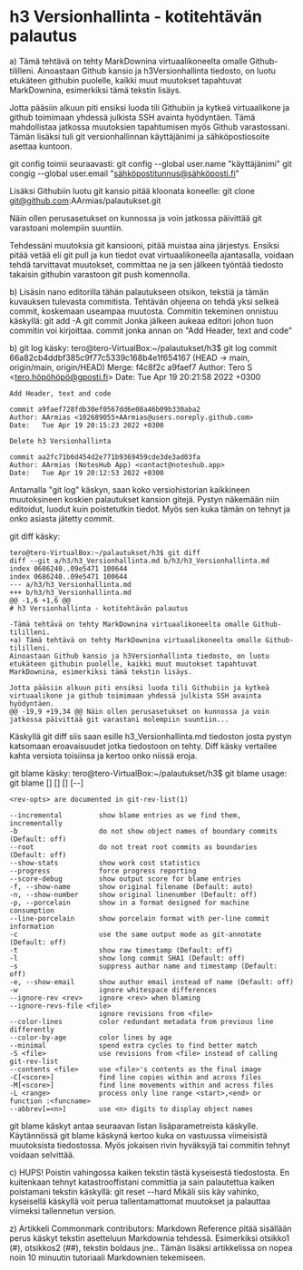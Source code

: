 # h3 Versionhallinta - kotitehtävän palautus

a) Tämä tehtävä on tehty MarkDownina virtuaalikoneelta omalle Github-tililleni. 
Ainoastaan Github kansio ja h3Versionhallinta tiedosto, on luotu etukäteen githubin puolelle, kaikki muut muutokset tapahtuvat MarkDownina, esimerkiksi tämä tekstin lisäys. 

Jotta pääsiin alkuun piti ensiksi luoda tili Githubiin ja kytkeä virtuaalikone ja github toimimaan yhdessä julkista SSH avainta hyödyntäen. 
Tämä mahdollistaa jatkossa muutoksien tapahtumisen myös Github varastossani. Tämän lisäksi tuli git versionhallinnan käyttäjänimi ja sähköpostiosoite asettaa kuntoon. 

git config toimii seuraavasti: 
	git config --global user.name "käyttäjänimi"
	git congig --global user.email "sähköpostitunnus@sähköposti.fi"


Lisäksi Githubiin luotu git kansio pitää kloonata koneelle:
	git clone git@github.com:AArmias/palautukset.git


Näin ollen perusasetukset on kunnossa ja voin jatkossa päivittää git varastoani molempiin suuntiin. 

Tehdessäni muutoksia git kansiooni, pitää muistaa aina järjestys. Ensiksi pitää vetää eli git pull ja kun tiedot ovat virtuaalikoneella ajantasalla, voidaan tehdä tarvittavat muutokset, committaa ne ja sen jälkeen työntää tiedosto takaisin githubin varastoon git push komennolla.

b) Lisäsin nano editorilla tähän palautukseen otsikon, tekstiä ja tämän kuvauksen tulevasta commitista. Tehtävän ohjeena on tehdä yksi selkeä  commit, koskemaan useampaa muutosta.
Commitin tekeminen onnistuu käskyllä:
	git add -A
	git commit
Jonka jälkeen aukeaa editori johon tuon commitin voi kirjoittaa.
commit jonka annan on "Add Header, text and code"

b) 
git log käsky:
	tero@tero-VirtualBox:~/palautukset/h3$ git log
	commit 66a82cb4ddbf385c9f77c5339c168b4e1f654167 (HEAD -> main, origin/main, origin/HEAD)
	Merge: f4c8f2c a9faef7
	Author: Tero S <tero.höpöhöpö@gposti.fi>
	Date:   Tue Apr 19 20:21:58 2022 +0300

    Add Header, text and code

	commit a9faef728fdb30ef0567dd6e08a46b09b330aba2
	Author: AArmias <102689055+AArmias@users.noreply.github.com>
	Date:   Tue Apr 19 20:15:23 2022 +0300

    Delete h3 Versionhallinta

	commit aa2fc71b6d454d2e771b9369459cde3de3ad03fa
	Author: AArmias (NotesHub App) <contact@noteshub.app>
	Date:   Tue Apr 19 20:12:53 2022 +0300

Antamalla "git log" käskyn, saan koko versiohistorian kaikkineen muutoksineen koskien palautukset kansion gitejä. Pystyn näkemään niin editoidut, luodut kuin poistetutkin tiedot. Myös sen kuka tämän on tehnyt ja onko asiasta jätetty commit.

git diff käsky:

	tero@tero-VirtualBox:~/palautukset/h3$ git diff
	diff --git a/h3/h3_Versionhallinta.md b/h3/h3_Versionhallinta.md
	index 0686240..09e5471 100644
	index 0686240..09e5471 100644
	--- a/h3/h3_Versionhallinta.md
	+++ b/h3/h3_Versionhallinta.md
	@@ -1,6 +1,6 @@
	# h3 Versionhallinta - kotitehtävän palautus
 
	-Tämä tehtävä on tehty MarkDownina virtuaalikoneelta omalle Github-tililleni. 
	+a) Tämä tehtävä on tehty MarkDownina virtuaalikoneelta omalle Github-tililleni. 
	Ainoastaan Github kansio ja h3Versionhallinta tiedosto, on luotu etukäteen githubin puolelle, kaikki muut muutokset tapahtuvat MarkDownina, esimerkiksi tämä tekstin lisäys. 
 
	Jotta pääsiin alkuun piti ensiksi luoda tili Githubiin ja kytkeä virtuaalikone ja github toimimaan yhdessä julkista SSH avainta hyödyntäen. 
	@@ -19,9 +19,34 @@ Näin ollen perusasetukset on kunnossa ja voin jatkossa päivittää git varastani molempiin suuntiin...


Käskyllä git diff siis saan esille h3_Versionhallinta.md tiedoston josta pystyn katsomaan eroavaisuudet jotka tiedostoon on tehty. Diff käsky vertailee kahta versiota toisiinsa ja kertoo onko niissä eroja. 

git blame käsky:
	tero@tero-VirtualBox:~/palautukset/h3$ git blame
	usage: git blame [<options>] [<rev-opts>] [<rev>] [--] <file>

    <rev-opts> are documented in git-rev-list(1)

    --incremental         show blame entries as we find them, incrementally
    -b                    do not show object names of boundary commits (Default: off)
    --root                do not treat root commits as boundaries (Default: off)
    --show-stats          show work cost statistics
    --progress            force progress reporting
    --score-debug         show output score for blame entries
    -f, --show-name       show original filename (Default: auto)
    -n, --show-number     show original linenumber (Default: off)
    -p, --porcelain       show in a format designed for machine consumption
    --line-porcelain      show porcelain format with per-line commit information
    -c                    use the same output mode as git-annotate (Default: off)
    -t                    show raw timestamp (Default: off)
    -l                    show long commit SHA1 (Default: off)
    -s                    suppress author name and timestamp (Default: off)
    -e, --show-email      show author email instead of name (Default: off)
    -w                    ignore whitespace differences
    --ignore-rev <rev>    ignore <rev> when blaming
    --ignore-revs-file <file>
                          ignore revisions from <file>
    --color-lines         color redundant metadata from previous line differently
    --color-by-age        color lines by age
    --minimal             spend extra cycles to find better match
    -S <file>             use revisions from <file> instead of calling git-rev-list
    --contents <file>     use <file>'s contents as the final image
    -C[<score>]           find line copies within and across files
    -M[<score>]           find line movements within and across files
    -L <range>            process only line range <start>,<end> or function :<funcname>
    --abbrev[=<n>]        use <n> digits to display object names

git blame käskyt antaa seuraavan listan lisäparametreista käskylle. Käytännössä git blame käskynä kertoo kuka on vastuussa viimeisistä muutoksista tiedostossa. Myös jokaisen rivin hyväksyjä tai commitin tehnyt  voidaan selvittää.

c) HUPS! Poistin vahingossa kaiken tekstin tästä kyseisestä tiedostosta. En kuitenkaan tehnyt katastrooffistani  committia ja sain palautettua kaiken poistamani tekstin käskyllä:
	git reset --hard
Mikäli siis käy vahinko, kyseisellä käskyllä voit perua tallentamattomat muutokset ja palauttaa viimeksi tallennetun version.

z) Artikkeli Commonmark contributors: Markdown Reference pitää sisällään perus käskyt tekstin asetteluun Markdownia tehdessä. Esimerkiksi otsikko1 (#), otsikkos2 (##), tekstin boldaus jne.. Tämän lisäksi artikkelissa on nopea noin 10 minuutin tutoriaali Markdownien tekemiseen. 


    
 
 
